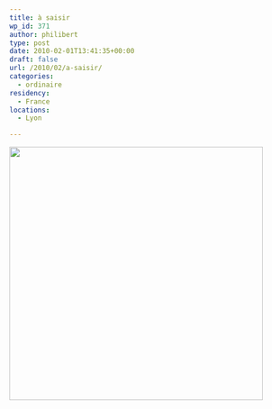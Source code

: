 ```yaml
---
title: à saisir
wp_id: 371
author: philibert
type: post
date: 2010-02-01T13:41:35+00:00
draft: false
url: /2010/02/a-saisir/
categories:
  - ordinaire
residency:
  - France
locations:
  - Lyon

---
```

[<img class="alignnone size-large wp-image-370" title="IMG_1870" src="/uploads/2010/02/IMG_1870-1024x768.jpg" alt="" width="450" srcset="/uploads/2010/02/IMG_1870-1024x768.jpg 1024w, /uploads/2010/02/IMG_1870-300x225.jpg 300w, /uploads/2010/02/IMG_1870.jpg 1280w" sizes="(max-width: 1024px) 100vw, 1024px" />][1]

 [1]: /uploads/2010/02/IMG_1870.jpg